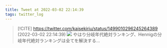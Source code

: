 ```yaml
---
title: Tweet at 2022-03-02 22:14:39
tags: twitter_log
---
```


> [!CITE] https://twitter.com/kaisekiriu/status/1499010296245264389 (2022-03-02 22:14:39)
> ![](https://twitter.com/kaisekiriu/status/1499010296245264389)
> やはり分岐年代絶対ランキング、Hennigの分岐年代絶対ランキングは全てを解決する…
